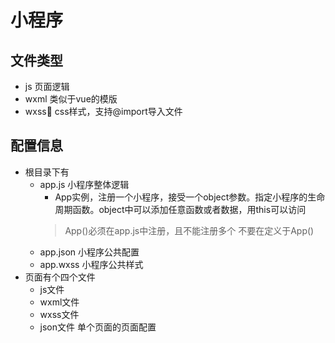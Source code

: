 # 小程序
## 文件类型
- js 页面逻辑
- wxml 类似于vue的模版
- wxss css样式，支持@import导入文件
## 配置信息
- 根目录下有
    - app.js 小程序整体逻辑
        - App实例，注册一个小程序，接受一个object参数。指定小程序的生命周期函数。object中可以添加任意函数或者数据，用this可以访问
        > App()必须在app.js中注册，且不能注册多个
        > 不要在定义于App()
    - app.json 小程序公共配置
    - app.wxss 小程序公共样式
- 页面有个四个文件
    - js文件
    - wxml文件
    - wxss文件
    - json文件 单个页面的页面配置
